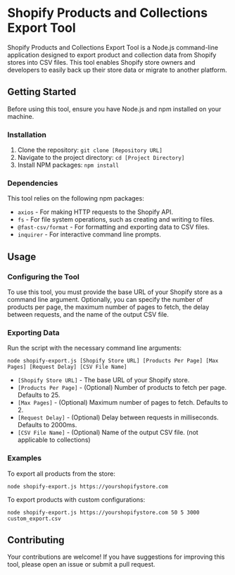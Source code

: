 # Shopify Products and Collections Export Tool

Shopify Products and Collections Export Tool is a Node.js command-line application designed to export product and collection data from Shopify stores into CSV files. This tool enables Shopify store owners and developers to easily back up their store data or migrate to another platform.

## Getting Started

Before using this tool, ensure you have Node.js and npm installed on your machine.

### Installation

1. Clone the repository: `git clone [Repository URL]`
2. Navigate to the project directory: `cd [Project Directory]`
3. Install NPM packages: `npm install`

### Dependencies

This tool relies on the following npm packages:

- `axios` - For making HTTP requests to the Shopify API.
- `fs` - For file system operations, such as creating and writing to files.
- `@fast-csv/format` - For formatting and exporting data to CSV files.
- `inquirer` - For interactive command line prompts.

## Usage

### Configuring the Tool

To use this tool, you must provide the base URL of your Shopify store as a command line argument. Optionally, you can specify the number of products per page, the maximum number of pages to fetch, the delay between requests, and the name of the output CSV file.

### Exporting Data

Run the script with the necessary command line arguments:

```
node shopify-export.js [Shopify Store URL] [Products Per Page] [Max Pages] [Request Delay] [CSV File Name]
```

- `[Shopify Store URL]` - The base URL of your Shopify store.
- `[Products Per Page]` - (Optional) Number of products to fetch per page. Defaults to 25.
- `[Max Pages]` - (Optional) Maximum number of pages to fetch. Defaults to 2.
- `[Request Delay]` - (Optional) Delay between requests in milliseconds. Defaults to 2000ms.
- `[CSV File Name]` - (Optional) Name of the output CSV file. (not applicable to collections)

### Examples

To export all products from the store:

```
node shopify-export.js https://yourshopifystore.com
```

To export products with custom configurations:

```
node shopify-export.js https://yourshopifystore.com 50 5 3000 custom_export.csv
```

## Contributing

Your contributions are welcome! If you have suggestions for improving this tool, please open an issue or submit a pull request.
